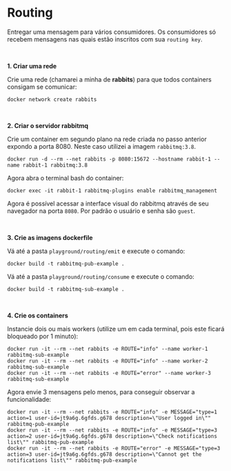 # Routing
    
Entregar uma mensagem para vários consumidores. Os consumidores só recebem mensagens nas quais estão inscritos com sua `routing key`.

</br>

<b>1. Criar uma rede</b>

Crie uma rede (chamarei a minha de **rabbits**) para que todos containers consigam se comunicar:

```
docker network create rabbits
```

</br>

<b>2. Criar o servidor rabbitmq</b>    

Crie um container em segundo plano na rede criada no passo anterior expondo a porta 8080. Neste caso utilizei a imagem `rabbitmq:3.8`.

```
docker run -d --rm --net rabbits -p 8080:15672 --hostname rabbit-1 --name rabbit-1 rabbitmq:3.8
```

Agora abra o terminal bash do container:

```
docker exec -it rabbit-1 rabbitmq-plugins enable rabbitmq_management
```

Agora é possível acessar a interface visual do rabbitmq através de seu navegador na porta `8080`. Por padrão o usuário e senha são `guest`.

</br>

<b>3. Crie as imagens dockerfile</b>

Vá até a pasta `playground/routing/emit` e execute o comando:

```
docker build -t rabbitmq-pub-example .
```

Vá até a pasta `playground/routing/consume` e execute o comando:

```
docker build -t rabbitmq-sub-example .
```

</br>

<b>4. Crie os containers</b>

Instancie dois ou mais workers (utilize um em cada terminal, pois este ficará bloqueado por 1 minuto):

```
docker run -it --rm --net rabbits -e ROUTE="info" --name worker-1 rabbitmq-sub-example
docker run -it --rm --net rabbits -e ROUTE="info" --name worker-2 rabbitmq-sub-example
docker run -it --rm --net rabbits -e ROUTE="error" --name worker-3 rabbitmq-sub-example
```

Agora envie 3 mensagens pelo menos, para conseguir observar a funcionalidade:

```
docker run -it --rm --net rabbits -e ROUTE="info" -e MESSAGE="type=1 action=1 user-id=jt9a6g.6gfds.g678 description=\"User logged in\"" rabbitmq-pub-example
docker run -it --rm --net rabbits -e ROUTE="info" -e MESSAGE="type=3 action=2 user-id=jt9a6g.6gfds.g678 description=\"Check notifications list\"" rabbitmq-pub-example
docker run -it --rm --net rabbits -e ROUTE="error" -e MESSAGE="type=3 action=3 user-id=jt9a6g.6gfds.g678 description=\"Cannot get the notifications list\"" rabbitmq-pub-example
```